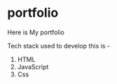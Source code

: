 # portfolio

Here is My portfolio

Tech stack used to develop this is -
1) HTML
2) JavaScript
3) Css

